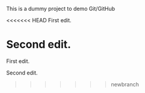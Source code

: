This is a dummy project to demo Git/GitHub

<<<<<<< HEAD
First edit.

Second edit.
=======
First edit.

Second edit.
>>>>>>> newbranch

